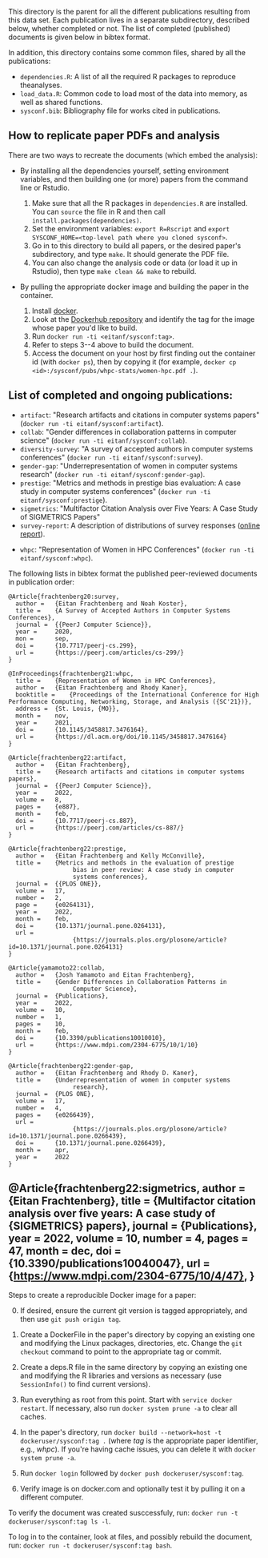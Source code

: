 This directory is the parent for all the different publications resulting from this data set. Each publication lives in a separate subdirectory, described below, whether completed or not. The list of completed (published) documents is given below in bibtex format.

In addition, this directory contains some common files, shared by all the publications:

  * `dependencies.R`: A list of all the required R packages to reproduce theanalyses.
  * `load_data.R`: Common code to load most of the data into memory, as well as shared functions.
  * `sysconf.bib`: Bibliography file for works cited in publications.

## How to replicate paper PDFs and analysis

There are two ways to recreate the documents (which embed the analysis):

 * By installing all the dependencies yourself, setting environment variables, and then building one (or more) papers from the command line or Rstudio.
    1. Make sure that all the R packages in `dependencies.R` are installed. You can `source` the file in R and then call `install.packages(dependencies)`.
    2. Set the environment variables: `export R=Rscript` and `export SYSCONF_HOME=<top-level path where you cloned sysconf>`.
    3. Go in to this directory to build all papers, or the desired paper's subdirectory, and type `make`. It should generate the PDF file.
    4. You can also change the analysis code or data (or load it up in Rstudio), then type `make clean && make` to rebuild.

 * By pulling the appropriate docker image and building the paper in the container.
    1. Install [docker](https://docs.docker.com/get-docker/).
    2. Look at the [Dockerhub repository](http::/dockerhub.com/eitanf/sysconf) and identify the tag for the image whose paper you'd like to build.
    3. Run `docker run -ti <eitanf/sysconf:tag>`.
    4. Refer to steps 3--4 above to build the document.
    5. Access the document on your host by first finding out the container id (with `docker ps`), then by copying it (for example, `docker cp <id>:/sysconf/pubs/whpc-stats/women-hpc.pdf .`).

## List of completed and ongoing publications:

  * `artifact`: "Research artifacts and citations in computer systems papers" (`docker run -ti eitanf/sysconf:artifact`).
  * `collab`: "Gender differences in collaboration patterns in computer science" (`docker run -ti eitanf/sysconf:collab`).
  * `diversity-survey`: "A survey of accepted authors in computer systems conferences" (`docker run -ti eitanf/sysconf:survey`).
  * `gender-gap`: "Underrepresentation of women in computer systems research" (`docker run -ti eitanf/sysconf:gender-gap`).
  * `prestige`: "Metrics and methods in prestige bias evaluation: A case study in computer systems conferences" (`docker run -ti eitanf/sysconf:prestige`).
  * `sigmetrics`: "Multifactor Citation Analysis over Five Years: A Case Study of SIGMETRICS Papers"
  * `survey-report`: A description of  distributions of survey responses ([online report](http://sysconf.review/survey)).
<!--  * `web`: "Statistical Observations on Computer Systems Conferences". The documents are output to ../docs and publicized via [github pages](http://eitanf.github.io/sysconf/). -->
  * `whpc`: "Representation of Women in HPC Conferences" (`docker run -ti eitanf/sysconf:whpc`).

The following lists in bibtex format the published peer-reviewed documents in publication order:

```
@Article{frachtenberg20:survey,
  author =	 {Eitan Frachtenberg and Noah Koster},
  title =	 {A Survey of Accepted Authors in Computer Systems Conferences},
  journal =	 {{PeerJ Computer Science}},
  year =	 2020,
  mon =		 sep,
  doi =		 {10.7717/peerj-cs.299},
  url =		 {https://peerj.com/articles/cs-299/}
}

@InProceedings{frachtenberg21:whpc,
  title =	 {Representation of Women in HPC Conferences},
  author =	 {Eitan Frachtenberg and Rhody Kaner},
  booktitle =	 {Proceedings of the International Conference for High Performance Computing, Networking, Storage, and Analysis ({SC'21})},
  address =	 {St. Louis, {MO}},
  month =	 nov,
  year =	 2021,
  doi =		 {10.1145/3458817.3476164},
  url =		 {https://dl.acm.org/doi/10.1145/3458817.3476164}
}

@Article{frachtenberg22:artifact,
  author =	 {Eitan Frachtenberg},
  title =	 {Research artifacts and citations in computer systems papers},
  journal =	 {{PeerJ Computer Science}},
  year =	 2022,
  volume =	 8,
  pages =	 {e887},
  month =	 feb,
  doi =		 {10.7717/peerj-cs.887},
  url =		 {https://peerj.com/articles/cs-887/}
}

@Article{frachtenberg22:prestige,
  author =	 {Eitan Frachtenberg and Kelly McConville},
  title =	 {Metrics and methods in the evaluation of prestige
                  bias in peer review: A case study in computer
                  systems conferences},
  journal =	 {{PLOS ONE}},
  volume =	 17,
  number =	 2,
  page =	 {e0264131},
  year =	 2022,
  month =	 feb,
  doi =		 {10.1371/journal.pone.0264131},
  url =
                  {https://journals.plos.org/plosone/article?id=10.1371/journal.pone.0264131}
}

@Article{yamamoto22:collab,
  author =	 {Josh Yamamoto and Eitan Frachtenberg},
  title =	 {Gender Differences in Collaboration Patterns in
                  Computer Science},
  journal =	 {Publications},
  year =	 2022,
  volume =	 10,
  number =	 1,
  pages =	 10,
  month =	 feb,
  doi =		 {10.3390/publications10010010},
  url =		 {https://www.mdpi.com/2304-6775/10/1/10}
}

@Article{frachtenberg22:gender-gap,
  author =	 {Eitan Frachtenberg and Rhody D. Kaner},
  title =	 {Underrepresentation of women in computer systems
                  research},
  journal =	 {PLOS ONE},
  volume =	 17,
  number =	 4,
  pages =	 {e0266439},
  url =
                  {https://journals.plos.org/plosone/article?id=10.1371/journal.pone.0266439},
  doi =		 {10.1371/journal.pone.0266439},
  month =	 apr,
  year =	 2022
}
```

@Article{frachtenberg22:sigmetrics,
  author =	 {Eitan Frachtenberg},
  title =	 {Multifactor citation analysis over five years: A case study of {SIGMETRICS} papers},
  journal =	 {Publications},
  year =	 2022,
  volume =	 10,
  number =	 4,
  pages =	 47,
  month =	 dec,
  doi =		 {10.3390/publications10040047},
  url =		 {https://www.mdpi.com/2304-6775/10/4/47},
}
---

Steps to create a reproducible Docker image for a paper:

  0. If desired, ensure the current git version is tagged appropriately, and then use `git push origin tag`.

  1. Create a DockerFile in the paper's directory by copying an existing one and modifying the Linux packages, directories, etc. Change the `git checkout` command to point to the appropriate tag or commit.

  2. Create a deps.R file in the same directory by copying an existing one and modifying the R libraries and versions as necessary (use `SessionInfo()` to find current versions).

  3. Run everything as root from this point. Start with `service docker restart`. If necessary, also run `docker system prune -a` to clear all caches.

  4. In the paper's directory, run `docker build --network=host -t dockeruser/sysconf:tag .` (where *tag* is the appropriate paper identifier, e.g., *whpc*). If you're having cache issues, you can delete it with `docker system prune -a`.

  5. Run `docker login` followed by `docker push dockeruser/sysconf:tag`.

  6. Verify image is on docker.com and optionally test it by pulling it on a different computer.

To verify the document was created susccessfuly, run: `docker run -t dockeruser/sysconf:tag ls -l`.

To log in to the container, look at files, and possibly rebuild the document, run: `docker run -t dockeruser/sysconf:tag bash`.
